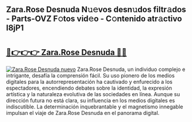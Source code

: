 ## Zara.Rose Desnuda N𝚞𝚎vos desn𝚞dos filtr𝚊dos - Parts-OVZ F𝚘tos vid𝚎o - C𝚘ntenido atr𝚊ctivo I8jP1

# <h2><a href="http://mb4s2x.tromn.icu/?c=Zara.Rose+Desnuda">🔗👉👉👉 Zara.Rose Desnuda 🔗🔗</a></h2>

[![Zara.Rose Desnuda nuevo](https://i.imgur.com/pEAQMta.gif)](http://mb4s2x.tromn.icu/?c=Zara.Rose+Desnuda)
Zara.Rose Desnuda, un individuo complejo e intrigante, desafía la comprensión fácil. Su uso pionero de los medios digitales para la autorrepresentación ha cautivado y enfurecido a los espectadores, encendiendo debates sobre la identidad, la expresión artística y la naturaleza evolutiva de las sociedades en línea. Aunque su dirección futura no está clara, su influencia en los medios digitales es indiscutible. La determinación inquebrantable y el magnetismo innegable impulsan el viaje de Zara.Rose Desnuda en el panorama digital.
